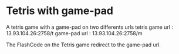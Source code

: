 # Tetris with game-pad
A tetris game with a game-pad on two differents urls
tetris game url : 13.93.104.26:2758/t
game-pad url : 13.93.104.26:2758/m

The FlashCode on the Tetris game redirect to the game-pad url.


